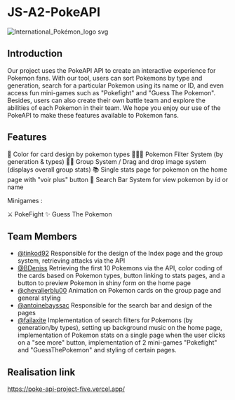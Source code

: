 # JS-A2-PokeAPI

![International_Pokémon_logo svg](https://user-images.githubusercontent.com/48534490/212549164-eabd8fdb-c3c9-4837-80b6-16e5d7192dbc.png)


## Introduction
Our project uses the PokeAPI API to create an interactive experience for Pokemon fans. With our tool, users can sort Pokemons by type and generation, search for a particular Pokemon using its name or ID, and even access fun mini-games such as "Pokefight" and "Guess The Pokemon". Besides, users can also create their own battle team and explore the abilities of each Pokemon in their team. We hope you enjoy our use of the PokeAPI to make these features available to Pokemon fans.


## Features

🔋 Color for card design by pokemon types
🕵🏽‍♂️ Pokemon Filter System (by generation & types)
👫🏼 Group System / Drag and drop image system (displays overall group stats)
📚 Single stats page for pokemon on the home page with "voir plus" button
🔎 Search Bar System for view pokemon by id or name

Minigames : 

  ⚔️ PokeFight 
  ✨ Guess The Pokemon


## Team Members

- [@tinkod92](https://github.com/tinkode92) Responsible for the design of the Index page and the group system, retrieving attacks via the API
- [@BDeniss](https://github.com/BDenisss) Retrieving the first 10 Pokemons via the API, color coding of the cards based on Pokemon types, button linking to stats pages, and a button to preview Pokemon in shiny form on the home page
- [@chevalierblu00](https://github.com/chevalierblu00) Animation on Pokemon cards on the group page and general styling
- [@antoinebayssac](https://github.com/antoinebayssac) Responsible for the search bar and design of the pages
- [@failaxite](https://github.com/failaxite) Implementation of search filters for Pokemons (by generation/by types), setting up background music on the home page, implementation of Pokemon stats on a single page when the user clicks on a "see more" button, implementation of 2 mini-games "Pokefight" and "GuessThePokemon" and styling of certain pages.


## Realisation link

https://poke-api-project-five.vercel.app/
